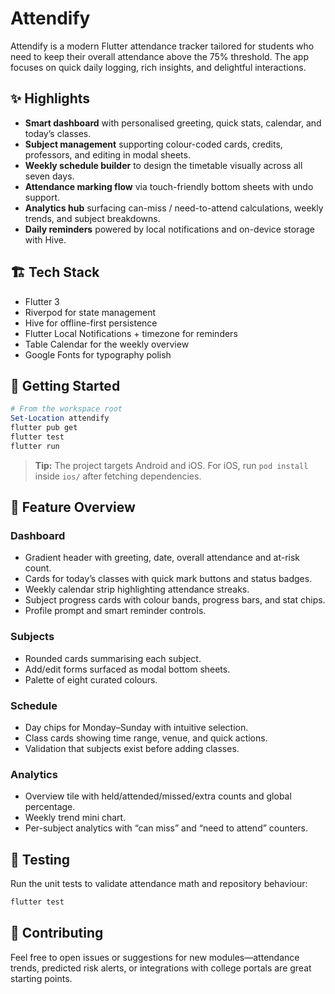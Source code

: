 # Attendify

Attendify is a modern Flutter attendance tracker tailored for students who need to keep their overall attendance above the 75% threshold. The app focuses on quick daily logging, rich insights, and delightful interactions.

## ✨ Highlights

- **Smart dashboard** with personalised greeting, quick stats, calendar, and today’s classes.
- **Subject management** supporting colour-coded cards, credits, professors, and editing in modal sheets.
- **Weekly schedule builder** to design the timetable visually across all seven days.
- **Attendance marking flow** via touch-friendly bottom sheets with undo support.
- **Analytics hub** surfacing can-miss / need-to-attend calculations, weekly trends, and subject breakdowns.
- **Daily reminders** powered by local notifications and on-device storage with Hive.

## 🏗️ Tech Stack

- Flutter 3
- Riverpod for state management
- Hive for offline-first persistence
- Flutter Local Notifications + timezone for reminders
- Table Calendar for the weekly overview
- Google Fonts for typography polish

## 🚀 Getting Started

```powershell
# From the workspace root
Set-Location attendify
flutter pub get
flutter test
flutter run
```

> **Tip:** The project targets Android and iOS. For iOS, run `pod install` inside `ios/` after fetching dependencies.

## 📱 Feature Overview

### Dashboard
- Gradient header with greeting, date, overall attendance and at-risk count.
- Cards for today’s classes with quick mark buttons and status badges.
- Weekly calendar strip highlighting attendance streaks.
- Subject progress cards with colour bands, progress bars, and stat chips.
- Profile prompt and smart reminder controls.

### Subjects
- Rounded cards summarising each subject.
- Add/edit forms surfaced as modal bottom sheets.
- Palette of eight curated colours.

### Schedule
- Day chips for Monday–Sunday with intuitive selection.
- Class cards showing time range, venue, and quick actions.
- Validation that subjects exist before adding classes.

### Analytics
- Overview tile with held/attended/missed/extra counts and global percentage.
- Weekly trend mini chart.
- Per-subject analytics with “can miss” and “need to attend” counters.

## 🧪 Testing

Run the unit tests to validate attendance math and repository behaviour:

```powershell
flutter test
```

## 🤝 Contributing

Feel free to open issues or suggestions for new modules—attendance trends, predicted risk alerts, or integrations with college portals are great starting points.
